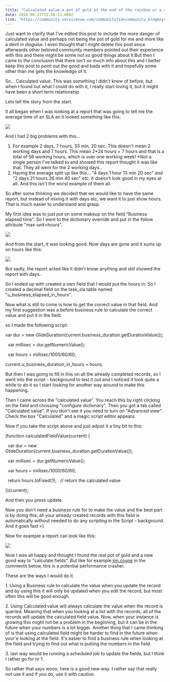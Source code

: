 ```yaml
---
title: "Calculated value a pot of gold at the end of the rainbow or a devil in disguise"
date: 2016-06-23T15:56:13.000Z
link: "https://community.servicenow.com/community?id=community_blog&sys_id=285e2aaddbd0dbc01dcaf3231f96193e"
---
```

<p>Just want to clarify that I've edited this post to include the more danger of calculated value and perhaps not being the pot of gold for me and more like a devil in disguise. I even thought that I might delete this post since afterwards other beloved community members pointed out their experience with this and there might be some not so good things about it.But then I came to the conclusion that there isn't so much info about this and I better keep this post to point out the good and bads with it and hopefully some other than me gets the knowledge of it.</p><p></p><p>So... Calculated value. This was something I didn't knew of before, but when I found out what I could do with it, I really start loving it, but it might have been a short term relationship</p><p></p><p>Lets tell the story from the start.</p><p></p><p>It all began when I was looking at a report that was going to tell me the average time of an SLA an it looked something like this:</p><p></p><p><img   class="image-1 jive-image" src="31bb144adb585304b322f4621f961954.iix" style="max-width: 1200px; max-height: 900px;"/></p><p>And I had 2 big problems with this...</p><p></p><ol><li>For example 2 days, 7 hours, 33 min, 20 sec. This doesn't mean 2 working days and 7 hours. This mean 2*24 hours + 7 hours and that is a total of 56 working hours, which is over one working week! *Not a single person I've talked to and showed this report thought it was like that. They all went for the 2 working days..</li><li>Having the average split up like this... "4 days 1 hour 13 min 20 sec" and "2 days 21 hours 26 min 40 sec" etc. It doesn't look good in my eyes at all. And this isn't the worst example of them all.</li></ol><p></p><p></p><p>So after some thinking we decided that we would like to have the same report, but instead of mixing it with days etc, we want it to just show hours. That is much easier to understand and grasp.</p><p></p><p>My first idea was to just put on some makeup on the field "Business elapsed time". So I went to the dictionary override and put in the follow attribute "max-unit=hours".</p><p></p><p><img   class="image-2 jive-image" src="12c873fddbd05fc068c1fb651f961986.iix" style="max-width: 1200px; max-height: 900px;"/></p><p></p><p>And from the start, it was looking good. Now days are gone and it sums up on hours like this:</p><p></p><p><img   class="image-3 jive-image" src="6ef8a502db9cd304b322f4621f9619e0.iix" style="max-width: 1200px; max-height: 900px;"/></p><p></p><p>But sadly, the report acted like it didn't know anything and still showed the report with days..</p><p></p><p>So I ended up with created a own field that I would put the hours in. So I created a decimal field on the task_sla table named "<span class="widget_body"><span>u_business_elapsed_in_hours".</span></span></p><p></p><p><span class="widget_body"><span>Now what is still to come is how to get the correct value in that field. And my first suggestion was a before business rule to calculate the correct value and put it in the field.</span></span></p><p><span class="widget_body"><span>so I made the following script:</span></span></p><p></p><p>var dur = new GlideDuration(current.business_duration.getDurationValue());</p><p>   var millisec = dur.getNumericValue();</p><p>   var hours = millisec/1000/60/60;</p><p>current.u_business_duration_in_hours = hours;</p><p></p><p>But then I was going to fill in this on all the already completed records, so I went into the script - background to test it out and I noticed it took quite a while to do it so I start looking for another way around to make this happening.</p><p></p><p>Then I came across the "calculated value". You reach this by right clicking on the field and choosing "configure dictionary". Then you got a tab called "Calculated value". If you don't see it you need to turn on "Advanced view". Check the box "Calculated" and a magic script editor appears.</p><p></p><p>Now if you take the script above and just adjust it a tiny bit to this:</p><p></p><p>(function calculatedFieldValue(current) {</p><p>   var dur = new GlideDuration(current.business_duration.getDurationValue());</p><p>   var millisec = dur.getNumericValue();</p><p>   var hours = millisec/1000/60/60;</p><p></p><p>   return hours.toFixed(1);   // return the calculated value</p><p></p><p>})(current);</p><p></p><p>And then you press update.</p><p></p><p>Now you don't need a business rule for to make the value and the best part is by doing this, all your already created records with this field is automatically without needed to do any scripting in the Script - background. And it goes fast =)</p><p></p><p>Now for example a report can look like this:</p><p></p><p><img   class="jive-image image-4" src="0f51c102db9013043eb27a9e0f961940.iix" style="max-width: 1200px; max-height: 900px;"/></p><p></p><p>Now I was all happy and thought I found the real pot of gold and a new good way to "calculate fields". But like for example <a title="jim.coyne" __default_attr="2899" __jive_macro_name="user" class="jive_macro jive_macro_user" data-orig-content="jim.coyne" data-renderedposition="2893.390625_780_79_16" href="/community?id=community_user_profile&user=8352da29dbd81fc09c9ffb651f9619c7">jim.coyne</a> in the comments below, this is a potential performance crasher.</p><p></p><p>These are the ways I would do it.</p><p></p><p>1. Using a Business rule to calculate the value when you update the record and by using this it will only be updated when you edit the record, but most often this will be good enough.</p><p>2. Using Calculated value will always calculate the value when the record is queried. Meaning that when you looking at a list with the records, all of the records will update the calculated field value. Now, when your instance is growing this might not be a problem in the beginning, but it can be in the future when your numbers is a lot bigger. Another thing that I came thinking of is that using calculated field might be harder to find in the future when your'e looking at the field. It's easier to find a business rule when looking at the field and trying to find out what is putting the numbers in the field.</p><p></p><p>3. last way would be running a scheduled job to update the fields, but I think I rather go for nr 1.</p><p></p><p></p><p>So rather that says wooo, here is a good new way. I rather say that really not use it and if you do, use it with caution.</p>